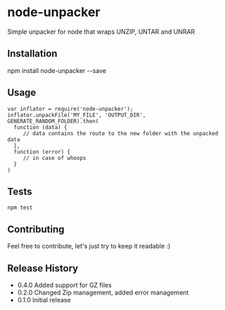 # node-unpacker
  Simple unpacker for node that wraps UNZIP, UNTAR and UNRAR

## Installation
  npm install node-unpacker --save
  
## Usage
  ```
  var inflator = require('node-unpacker');
  inflator.unpackFile('MY_FILE', 'OUTPUT_DIR', GENERATE_RANDOM_FOLDER).then(
    function (data) {
       // data contains the route to the new folder with the unpacked data
    },
    function (error) {
       // in case of whoops
    }
  )
  ```
## Tests
  ```
  npm test
  ```

## Contributing
  Feel free to contribute, let's just try to keep it readable :)

## Release History
  * 0.4.0 Added support for GZ files
  * 0.2.0 Changed Zip management, added error management
  * 0.1.0 Initial release
